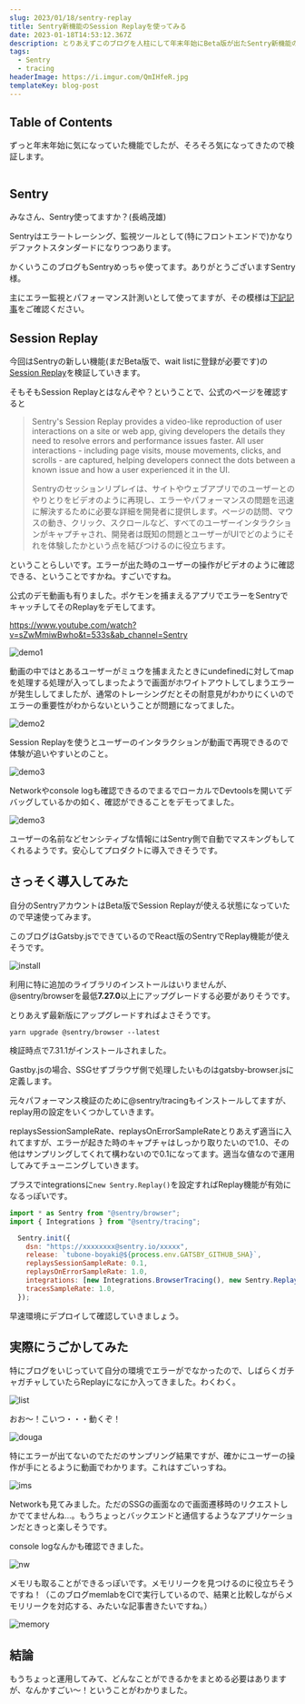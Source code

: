 ```yaml
---
slug: 2023/01/18/sentry-replay
title: Sentry新機能のSession Replayを使ってみる
date: 2023-01-18T14:53:12.367Z
description: とりあえずこのブログを人柱にして年末年始にBeta版が出たSentry新機能のSession Replayを使ってみます。
tags:
  - Sentry
  - tracing
headerImage: https://i.imgur.com/QmIHfeR.jpg
templateKey: blog-post
---
```

## Table of Contents

ずっと年末年始に気になっていた機能でしたが、そろそろ気になってきたので検証します。

```toc

```

## Sentry

みなさん、Sentry使ってますか？(長嶋茂雄)

Sentryはエラートレーシング、監視ツールとして(特にフロントエンドで)かなりデファクトスタンダードになりつつあります。

かくいうこのブログもSentryめっちゃ使ってます。ありがとうございますSentry様。

主にエラー監視とパフォーマンス計測いとして使ってますが、その模様は[下記記事](https://blog.tubone-project24.xyz/2023/01/01/this-blog#sentry)をご確認ください。

## Session Replay

今回はSentryの新しい機能(まだBeta版で、wait listに登録が必要です)の[Session Replay](https://sentry.io/for/session-replay/)を検証していきます。

そもそもSession Replayとはなんぞや？ということで、公式のページを確認すると

> Sentry's Session Replay provides a video-like reproduction of user interactions on a site or web app, giving developers the details they need to resolve errors and performance issues faster. All user interactions - including page visits, mouse movements, clicks, and scrolls - are captured, helping developers connect the dots between a known issue and how a user experienced it in the UI.
> 
> Sentryのセッションリプレイは、サイトやウェブアプリでのユーザーとのやりとりをビデオのように再現し、エラーやパフォーマンスの問題を迅速に解決するために必要な詳細を開発者に提供します。ページの訪問、マウスの動き、クリック、スクロールなど、すべてのユーザーインタラクションがキャプチャされ、開発者は既知の問題とユーザーがUIでどのようにそれを体験したかという点を結びつけるのに役立ちます。

ということらしいです。エラーが出た時のユーザーの操作がビデオのように確認できる、ということですかね。すごいですね。

公式のデモ動画も有りました。ポケモンを捕まえるアプリでエラーをSentryでキャッチしてそのReplayをデモしてます。

https://www.youtube.com/watch?v=sZwMmiwBwho&t=533s&ab_channel=Sentry

![demo1](https://i.imgur.com/og3l3dy.png)

動画の中ではとあるユーザーがミュウを捕まえたときにundefinedに対してmapを処理する処理が入ってしまったようで画面がホワイトアウトしてしまうエラーが発生ししてましたが、通常のトレーシングだとその耐意見がわかりにくいのでエラーの重要性がわからないということが問題になってました。

![demo2](https://i.imgur.com/s3r6CdD.png)

Session Replayを使うとユーザーのインタラクションが動画で再現できるので体験が追いやすいとのこと。

![demo3](https://i.imgur.com/ZG3GBdw.png)

Networkやconsole logも確認できるのでまるでローカルでDevtoolsを開いてデバッグしているかの如く、確認ができることをデモってました。

![demo3](https://i.imgur.com/zr3fCX6.png)

ユーザーの名前などセンシティブな情報にはSentry側で自動でマスキングもしてくれるようです。安心してプロダクトに導入できそうです。

## さっそく導入してみた

自分のSentryアカウントはBeta版でSession Replayが使える状態になっていたので早速使ってみます。

このブログはGatsby.jsでできているのでReact版のSentryでReplay機能が使えそうです。

![install](https://i.imgur.com/GsVnFR4.png)

利用に特に追加のライブラリのインストールはいりませんが、 @sentry/browserを最低**7.27.0**以上にアップグレードする必要がありそうです。

とりあえず最新版にアップグレードすればよさそうです。

```shell{promptUser: tubone}{promptHost: dev.localhost}
yarn upgrade @sentry/browser --latest
```

検証時点で7.31.1がインストールされました。

Gastby.jsの場合、SSGせずブラウザ側で処理したいものはgatsby-browser.jsに定義します。

元々パフォーマンス検証のために@sentry/tracingもインストールしてますが、replay用の設定をいくつかしていきます。

replaysSessionSampleRate、replaysOnErrorSampleRateとりあえず適当に入れてますが、エラーが起きた時のキャプチャはしっかり取りたいので1.0、その他はサンプリングしてくれて構わないので0.1になってます。適当な値なので運用してみてチューニングしていきます。

プラスでintegrationsに`new Sentry.Replay()`を設定すればReplay機能が有効になるっぽいです。

```javascript
import * as Sentry from "@sentry/browser";
import { Integrations } from "@sentry/tracing";

  Sentry.init({
    dsn: "https://xxxxxxxx@sentry.io/xxxxx",
    release: `tubone-boyaki@${process.env.GATSBY_GITHUB_SHA}`,
    replaysSessionSampleRate: 0.1,
    replaysOnErrorSampleRate: 1.0,
    integrations: [new Integrations.BrowserTracing(), new Sentry.Replay()],
    tracesSampleRate: 1.0,
  });
```

早速環境にデプロイして確認していきましょう。

## 実際にうごかしてみた

特にブログをいじっていて自分の環境でエラーがでなかったので、しばらくガチャガチャしていたらReplayになにか入ってきました。わくわく。

![list](https://i.imgur.com/UdSz3qc.png)

おお〜！こいつ・・・動くぞ！

![douga](https://i.imgur.com/ajPwE2R.gif)

特にエラーが出てないのでただのサンプリング結果ですが、確かにユーザーの操作が手にとるように動画でわかります。これはすごいっすね。

![ims](https://i.imgur.com/pioUHQ4.png)

Networkも見てみました。ただのSSGの画面なので画面遷移時のリクエストしかでてませんね...。もうちょっとバックエンドと通信するようなアプリケーションだときっと楽しそうです。

console logなんかも確認できました。

![nw](https://i.imgur.com/THPTtHj.png)

メモリも取ることができるっぽいです。メモリリークを見つけるのに役立ちそうですね！（このブログmemlabをCIで実行しているので、結果と比較しながらメモリリークを対応する、みたいな記事書きたいですね。）

![memory](https://i.imgur.com/OjIozWD.png)

## 結論

もうちょっと運用してみて、どんなことができるかをまとめる必要はありますが、なんかすごい〜！ということがわかりました。

